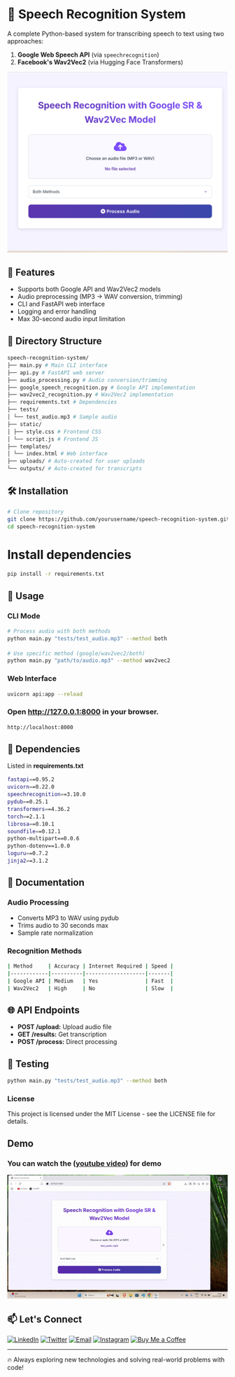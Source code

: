 # 🎤 Speech Recognition System

A complete Python-based system for transcribing speech to text using two approaches:
1. **Google Web Speech API** (via `speechrecognition`)
2. **Facebook's Wav2Vec2** (via Hugging Face Transformers)

![Frontend](https://github.com/UmeshSamartapu/SPEECH_RECOGNITION_SYSTEM/blob/main/App/input/speechrecogwithGoogle-Frontend.png)

## 🌟 Features
- Supports both Google API and Wav2Vec2 models
- Audio preprocessing (MP3 → WAV conversion, trimming)
- CLI and FastAPI web interface
- Logging and error handling
- Max 30-second audio input limitation

## 📂 Directory Structure
```bash
speech-recognition-system/
├── main.py # Main CLI interface
├── api.py # FastAPI web server
├── audio_processing.py # Audio conversion/trimming
├── google_speech_recognition.py # Google API implementation
├── wav2vec2_recognition.py # Wav2Vec2 implementation
├── requirements.txt # Dependencies
├── tests/
│ └── test_audio.mp3 # Sample audio
├── static/
│ ├── style.css # Frontend CSS
│ └── script.js # Frontend JS
├── templates/
│ └── index.html # Web interface
├── uploads/ # Auto-created for user uploads
└── outputs/ # Auto-created for transcripts
```

## 🛠 Installation
```bash
# Clone repository
git clone https://github.com/yourusername/speech-recognition-system.git
cd speech-recognition-system
```

# Install dependencies
```bash
pip install -r requirements.txt
```
## 🚀 Usage

### CLI Mode
```bash
# Process audio with both methods
python main.py "tests/test_audio.mp3" --method both

# Use specific method (google/wav2vec2/both)
python main.py "path/to/audio.mp3" --method wav2vec2
```
### Web Interface

```bash
uvicorn api:app --reload
```

### Open http://127.0.0.1:8000 in your browser.
```bash
http://localhost:8000
```

## 🔧 Dependencies
Listed in **requirements.txt**
```bash
fastapi==0.95.2
uvicorn==0.22.0
speechrecognition==3.10.0
pydub==0.25.1
transformers==4.36.2
torch==2.1.1
librosa==0.10.1
soundfile==0.12.1
python-multipart==0.0.6
python-dotenv==1.0.0
loguru==0.7.2
jinja2==3.1.2
```

## 📖 Documentation

### Audio Processing
- Converts MP3 to WAV using pydub
- Trims audio to 30 seconds max
- Sample rate normalization

### Recognition Methods
```bash
| Method     | Accuracy | Internet Required | Speed |
|------------|----------|-------------------|-------|
| Google API | Medium   | Yes               | Fast  |
| Wav2Vec2   | High     | No                | Slow  |
```

## 🌐 API Endpoints
- **POST /upload:** Upload audio file
- **GET /results:** Get transcription
- **POST /process:** Direct processing

## 🧪 Testing
```bash
python main.py "tests/test_audio.mp3" --method both
```

### License
This project is licensed under the MIT License - see the LICENSE file for details.

## Demo 
### You can watch the ([youtube video](  )) for demo
<p align="center">
  <img src="https://github.com/UmeshSamartapu/SPEECH_RECOGNITION_SYSTEM/blob/main/App/input/speechrecogwithGoogle-Demo.gif" />
</p>  


## 📫 Let's Connect

[![LinkedIn](https://img.shields.io/badge/-LinkedIn-0077B5?style=flat-square&logo=linkedin&logoColor=white)](https://www.linkedin.com/in/umeshsamartapu/)
[![Twitter](https://img.shields.io/badge/-Twitter-1DA1F2?style=flat-square&logo=twitter&logoColor=white)](https://x.com/umeshsamartapu)
[![Email](https://img.shields.io/badge/-Email-D14836?style=flat-square&logo=gmail&logoColor=white)](mailto:umeshsamartapu@gmail.com)
[![Instagram](https://img.shields.io/badge/-Instagram-E4405F?style=flat-square&logo=instagram&logoColor=white)](https://www.instagram.com/umeshsamartapu/)
[![Buy Me a Coffee](https://img.shields.io/badge/-Buy%20Me%20a%20Coffee-FBAD19?style=flat-square&logo=buymeacoffee&logoColor=black)](https://www.buymeacoffee.com/umeshsamartapu)

---

🔥 Always exploring new technologies and solving real-world problems with code!

